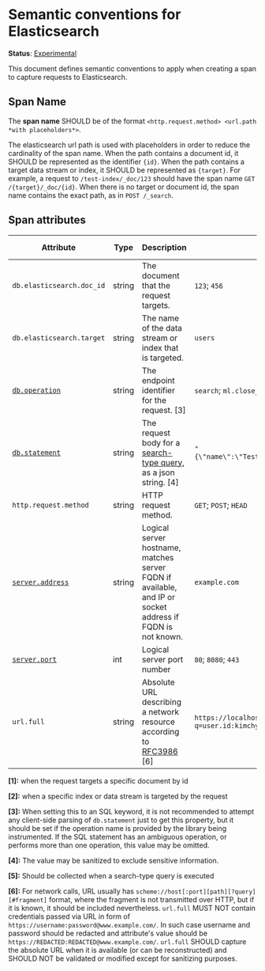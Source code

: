 # Semantic conventions for Elasticsearch

**Status**: [Experimental](../../../document-status.md)

This document defines semantic conventions to apply when creating a span to capture requests to Elasticsearch.

## Span Name

The **span name** SHOULD be of the format `<http.request.method> <url.path *with placeholders*>`.

The elasticsearch url path is used with placeholders in order to reduce the cardinality of the span name. When the
path contains a document id, it SHOULD be represented as the identifier `{id}`. When the path contains a target data stream
or index, it SHOULD be represented as `{target}`.
For example, a request to `/test-index/_doc/123` should have the span name `GET /{target}/_doc/{id}`.
When there is no target or document id, the span name contains the exact path, as in `POST /_search`.

## Span attributes

<!-- semconv db.elasticsearch -->
| Attribute  | Type | Description  | Examples  | Requirement Level |
|---|---|---|---|---|
| `db.elasticsearch.doc_id` | string | The document that the request targets. | `123`; `456` | Conditionally Required: [1] |
| `db.elasticsearch.target` | string | The name of the data stream or index that is targeted. | `users` | Conditionally Required: [2] |
| [`db.operation`](../database.md) | string | The endpoint identifier for the request. [3] | `search`; `ml.close_job`; `cat.aliases` | Required |
| [`db.statement`](../database.md) | string | The request body for a [search-type query](https://www.elastic.co/guide/en/elasticsearch/reference/current/search.html), as a json string. [4] | `"{\"name\":\"TestUser\",\"password\":\"REDACTED\"}"` | Recommended: [5] |
| `http.request.method` | string | HTTP request method. | `GET`; `POST`; `HEAD` | Required |
| [`server.address`](../span-general.md) | string | Logical server hostname, matches server FQDN if available, and IP or socket address if FQDN is not known. | `example.com` | See below |
| [`server.port`](../span-general.md) | int | Logical server port number | `80`; `8080`; `443` | Recommended |
| `url.full` | string | Absolute URL describing a network resource according to [RFC3986](https://www.rfc-editor.org/rfc/rfc3986) [6] | `https://localhost:9200/index/_search?q=user.id:kimchy` | Required |

**[1]:** when the request targets a specific document by id

**[2]:** when a specific index or data stream is targeted by the request

**[3]:** When setting this to an SQL keyword, it is not recommended to attempt any client-side parsing of `db.statement` just to get this property, but it should be set if the operation name is provided by the library being instrumented. If the SQL statement has an ambiguous operation, or performs more than one operation, this value may be omitted.

**[4]:** The value may be sanitized to exclude sensitive information.

**[5]:** Should be collected when a search-type query is executed

**[6]:** For network calls, URL usually has `scheme://host[:port][path][?query][#fragment]` format, where the fragment is not transmitted over HTTP, but if it is known, it should be included nevertheless.
`url.full` MUST NOT contain credentials passed via URL in form of `https://username:password@www.example.com/`. In such case username and password should be redacted and attribute's value should be `https://REDACTED:REDACTED@www.example.com/`.
`url.full` SHOULD capture the absolute URL when it is available (or can be reconstructed) and SHOULD NOT be validated or modified except for sanitizing purposes.
<!-- endsemconv -->
